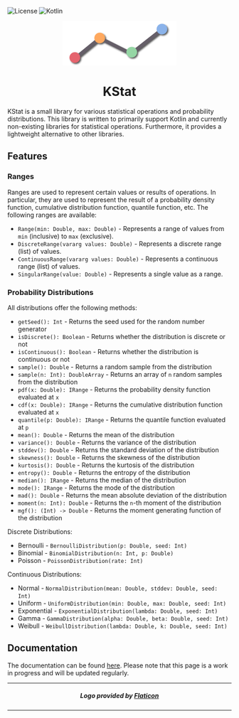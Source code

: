 ![License](https://img.shields.io/badge/License-MIT-%2368AD63?style=for-the-badge)
![Kotlin](https://img.shields.io/badge/Kotlin-1.8.0-%233e7fa8?logo=java&style=for-the-badge)

<p align="center">
    <img width="256" height="100" src="img/kstat-small.png" />
</p>

<h1 align="center">KStat</h1>

KStat is a small library for various statistical operations and probability distributions. This library is written to primarily support
Kotlin and currently non-existing libraries for statistical operations. Furthermore, it provides a lightweight alternative
to other libraries.

## Features

### Ranges

Ranges are used to represent certain values or results of operations. In particular, they are used to represent the
result of a probability density function, cumulative distribution function, quantile function, etc. The following
ranges are available:

- `Range(min: Double, max: Double)` - Represents a range of values from `min` (inclusive) to `max` (exclusive).
- `DiscreteRange(vararg values: Double)` - Represents a discrete range (list) of values.
- `ContinuousRange(vararg values: Double)` - Represents a continuous range (list) of values.
- `SingularRange(value: Double)` - Represents a single value as a range.

### Probability Distributions

All distributions offer the following methods:

- `getSeed(): Int` - Returns the seed used for the random number generator
- `isDiscrete(): Boolean` - Returns whether the distribution is discrete or not
- `isContinuous(): Boolean` - Returns whether the distribution is continuous or not
- `sample(): Double` - Returns a random sample from the distribution
- `sample(n: Int): DoubleArray` - Returns an array of `n` random samples from the distribution
- `pdf(x: Double): IRange` - Returns the probability density function evaluated at `x`
- `cdf(x: Double): IRange` - Returns the cumulative distribution function evaluated at `x`
- `quantile(p: Double): IRange` - Returns the quantile function evaluated at `p`
- `mean(): Double` - Returns the mean of the distribution
- `variance(): Double` - Returns the variance of the distribution
- `stddev(): Double` - Returns the standard deviation of the distribution
- `skewness(): Double` - Returns the skewness of the distribution
- `kurtosis(): Double` - Returns the kurtosis of the distribution
- `entropy(): Double` - Returns the entropy of the distribution
- `median(): IRange` - Returns the median of the distribution
- `mode(): IRange` - Returns the mode of the distribution
- `mad(): Double` - Returns the mean absolute deviation of the distribution
- `moment(n: Int): Double` - Returns the `n`-th moment of the distribution
- `mgf(): (Int) -> Double` - Returns the moment generating function of the distribution

Discrete Distributions:

- Bernoulli - `BernoulliDistribution(p: Double, seed: Int)`
- Binomial - `BinomialDistribution(n: Int, p: Double)`
- Poisson - `PoissonDistribution(rate: Int)`

Continuous Distributions:

- Normal - `NormalDistribution(mean: Double, stddev: Double, seed: Int)`
- Uniform - `UniformDistribution(min: Double, max: Double, seed: Int)`
- Exponential - `ExponentialDistribution(lambda: Double, seed: Int)`
- Gamma - `GammaDistribution(alpha: Double, beta: Double, seed: Int)`
- Weibull - `WeibullDistribution(lambda: Double, k: Double, seed: Int)`

## Documentation

The documentation can be found [here](https://kstat-documentation.netlify.app/). Please note that this page is a work
in progress and will be updated regularly.

---
<h5 align="center">Logo provided by <a href="https://www.flaticon.com/">Flaticon</a></h5>

---